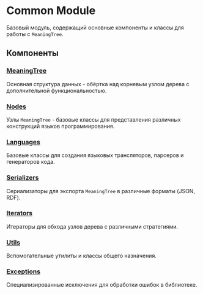 # Common Module

Базовый модуль, содержащий основные компоненты и классы для работы с `MeaningTree`.

## Компоненты

### [MeaningTree](meaningtree.md)
Основная структура данных - обёртка над корневым узлом дерева с дополнительной функциональностью.

### [Nodes](nodes.md)
Узлы `MeaningTree` - базовые классы для представления различных конструкций языков программирования.

### [Languages](languages.md)
Базовые классы для создания языковых трансляторов, парсеров и генераторов кода.

### [Serializers](serializers.md)
Сериализаторы для экспорта `MeaningTree` в различные форматы (JSON, RDF).

### [Iterators](iterators.md)
Итераторы для обхода узлов дерева с различными стратегиями.

### [Utils](utils.md)
Вспомогательные утилиты и классы общего назначения.

### [Exceptions](exceptions.md)
Специализированные исключения для обработки ошибок в библиотеке. 